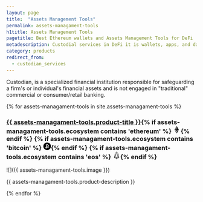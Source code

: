 ```yaml
---
layout: page
title:  "Assets Management Tools"
permalink: assets-managament-tools
h1title: Assets Management Tools
pagetitle: Best Ethereum wallets and Assets Management Tools for DeFi    
metadescription: Custodial services in DeFi it is wallets, apps, and dashboards for managing your cryptocurrencies and assets.
category: products
redirect_from:
  - custodian_services
---
```

Custodian, is a specialized financial institution responsible for safeguarding a firm's or individual's financial assets and is not engaged in "traditional" commercial or consumer/retail banking.

{% for assets-managament-tools in site.assets-managament-tools %}
### <a href="{{ assets-managament-tools.product-url }}?ref=defiprime.com">{{ assets-managament-tools.product-title }}</a>{% if assets-managament-tools.ecosystem contains 'ethereum' %} ![](images/ether.png "Built on Ethereum or related to Ethereum ecosystem"){% endif %} {% if assets-managament-tools.ecosystem contains 'bitcoin' %} ![](/images/btc.png "Using Bitcoin ecosystem"){% endif %} {% if assets-managament-tools.ecosystem contains 'eos' %} ![](/images/eos.png "Built on EOS or related to EOS ecosystem"){% endif %}

![]({{ assets-managament-tools.image }})

{{ assets-managament-tools.product-description }}

{% endfor %}
